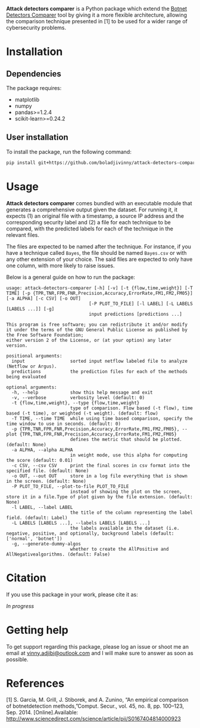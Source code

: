 **Attack detectors comparer** is a Python package which extend the [Botnet Detectors Comparer](http://downloads.sourceforge.net/project/botnetdetectorscomparer/BotnetDetectorsComparer-0.9.tgz)
tool by giving it a more flexible architecture, allowing the comparison technique presented in [1] to be used for a wider 
range of cybersecurity problems.

# Installation
## Dependencies
The package requires:

+ matplotlib
+ numpy
+ pandas>=1.2.4
+ scikit-learn>=0.24.2

## User installation
To install the package, run the following command:

```bash
pip install git+https://github.com/boladjivinny/attack-detectors-comparer.git
```

# Usage
**Attack detectors comparer**  comes bundled with an executable
module that generates a comprehensive output given the dataset.
For running it, it expects (1) an original file with a timestamp,
a source IP address and the corresponding security label and
(2) a file for each technique to be compared, with the predicted
labels for each of the technique in the relevant files.

The files are expected to be named after the technique. For instance,
if you have a technique called `Bayes`, the file should be
named `Bayes.csv` or with any other extension of your choice.
The said files are expected to only have one column, with more
likely to raise issues.

Below is a general guide on how to run the package:

```
usage: attack-detectors-comparer [-h] [-v] [-t {flow,time,weight}] [-T TIME] [-p {TPR,TNR,FPR,FNR,Precision,Accuracy,ErrorRate,FM1,FM2,FM05}] [-a ALPHA] [-c CSV] [-o OUT]
                               [-P PLOT_TO_FILE] [-l LABEL] [-L LABELS [LABELS ...]] [-g]
                               input predictions [predictions ...]

This program is free software; you can redistribute it and/or modify it under the terms of the GNU General Public License as published by the Free Software Foundation;
either version 2 of the License, or (at your option) any later version.

positional arguments:
  input                 sorted input netflow labeled file to analyze (Netflow or Argus).
  predictions           the prediction files for each of the methods being evaluated

optional arguments:
  -h, --help            show this help message and exit
  -v, --verbose         verbosity level (default: 0)
  -t {flow,time,weight}, --type {flow,time,weight}
                        type of comparison. Flow based (-t flow), time based (-t time), or weighted (-t weight). (default: flow)
  -T TIME, --time TIME  while using time based comparison, specify the time window to use in seconds. (default: 0)
  -p {TPR,TNR,FPR,FNR,Precision,Accuracy,ErrorRate,FM1,FM2,FM05}, --plot {TPR,TNR,FPR,FNR,Precision,Accuracy,ErrorRate,FM1,FM2,FM05}
                        defines the metric that should be plotted. (default: None)
  -a ALPHA, --alpha ALPHA
                        in weight mode, use this alpha for computing the score (default: 0.01)
  -c CSV, --csv CSV     print the final scores in csv format into the specified file. (default: None)
  -o OUT, --out OUT     store in a log file everything that is shown in the screen. (default: None)
  -P PLOT_TO_FILE, --plot-to-file PLOT_TO_FILE
                        instead of showing the plot on the screen, store it in a file.Type of plot given by the file extension. (default: None)
  -l LABEL, --label LABEL
                        the title of the column representing the label field. (default: Label)
  -L LABELS [LABELS ...], --labels LABELS [LABELS ...]
                        the labels available in the dataset (i.e. negative, positive, and optionally, background labels (default: ['normal', 'botnet'])
  -g, --generate-dummy-algos
                        whether to create the AllPositive and AllNegativealgorithms. (default: False)
```

# Citation
If you use this package in your work, please cite it as:

*In progress*

# Getting help
To get support regarding this package, please log an issue or shoot me an email
at vinny.adjibi@outlook.com and I will make sure to answer as soon as possible.

# References
[1]  S.  Garcia,  M.  Grill,  J.  Stiborek,  and  A.  Zunino,  “An  empirical  comparison  of  botnetdetection  methods,”Comput.  Secur.,  vol.  45,  no.  8,  pp.  100–123,  Sep.  2014.  [Online].Available: http://www.sciencedirect.com/science/article/pii/S0167404814000923
